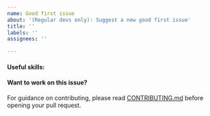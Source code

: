```yaml
---
name: Good first issue
about: '(Regular devs only): Suggest a new good first issue'
title: ''
labels: ''
assignees: ''

---
```


<!-- Needs the label "good first issue" assigned manually before or after opening -->

<!-- A good first issue is an uncontroversial issue, that has a relatively unique and obvious solution -->

<!-- Motivate the issue and explain the solution briefly -->

#### Useful skills:

<!-- (For example, “C++11 std::thread”, “Qt5 GUI and async GUI design” or “basic understanding of Namecoin mining and the Namecoin Core RPC interface”.) -->

#### Want to work on this issue?

For guidance on contributing, please read [CONTRIBUTING.md](https://github.com/namecoin/namecoin-core/blob/master/CONTRIBUTING.md) before opening your pull request.
